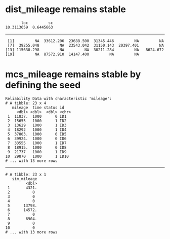 # dist_mileage remains stable

           loc         sc 
    10.3113659  0.6445663 

---

     [1]         NA  33612.206  23688.500  31345.446         NA         NA
     [7]  39255.048         NA  23543.042  31150.143  20397.401         NA
    [13] 115630.298         NA         NA  30211.284         NA   8624.672
    [19]         NA  87572.910  14147.400         NA         NA

# mcs_mileage remains stable by defining the seed

    Reliability Data with characteristic 'mileage':
    # A tibble: 23 x 4
       mileage  time status id   
         <dbl> <dbl>  <dbl> <chr>
     1  11837.  1000      0 ID1  
     2  15655   1000      1 ID2  
     3  13629   1000      1 ID3  
     4  18292   1000      1 ID4  
     5  37803.  1000      0 ID5  
     6  39924.  1000      0 ID6  
     7  33555   1000      1 ID7  
     8  18915.  1000      0 ID8  
     9  21737   1000      1 ID9  
    10  29870   1000      1 ID10 
    # ... with 13 more rows

---

    # A tibble: 23 x 1
       sim_mileage
             <dbl>
     1       4321.
     2          0 
     3          0 
     4          0 
     5      13798.
     6      14572.
     7          0 
     8       6904.
     9          0 
    10          0 
    # ... with 13 more rows

